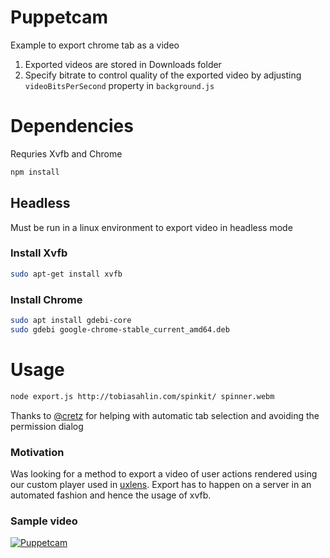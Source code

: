# Puppetcam
Example to export chrome tab as a video

1. Exported videos are stored in Downloads folder
2. Specify bitrate to control quality of the exported video by adjusting `videoBitsPerSecond` property in `background.js`

# Dependencies
Requries Xvfb and Chrome

```sh
npm install
```
## Headless
Must be run in a linux environment to export video in headless mode
### Install Xvfb

```sh
sudo apt-get install xvfb
```

### Install Chrome
```sh
sudo apt install gdebi-core
sudo gdebi google-chrome-stable_current_amd64.deb
```

# Usage

```sh
node export.js http://tobiasahlin.com/spinkit/ spinner.webm
```

Thanks to [@cretz](https://github.com/cretz) for helping with automatic tab selection and avoiding the permission dialog

### Motivation

Was looking for a method to export a video of user actions rendered using our custom player used in [uxlens](https://uxlens.com). Export has to happen on a server in an automated fashion and hence the usage of xvfb.

### Sample video
[![Puppetcam](https://img.youtube.com/vi/f7Vdd0ExWiY/0.jpg)](https://www.youtube.com/watch?v=f7Vdd0ExWiY "Puppetcam")

